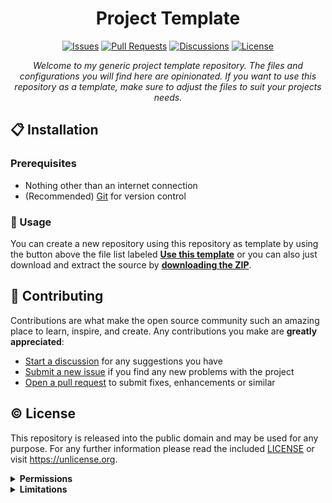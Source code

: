 <div align="center">

# Project Template

[![Issues](https://img.shields.io/github/issues/NekkoDroid/project-template)](https://github.com/NekkoDroid/project-template/issues)
[![Pull Requests](https://img.shields.io/github/issues-pr/NekkoDroid/project-template)](https://github.com/NekkoDroid/project-template/pulls)
[![Discussions](https://img.shields.io/github/discussions/NekkoDroid/project-template)](https://github.com/NekkoDroid/project-template/discussions)
[![License](https://img.shields.io/github/license/NekkoDroid/project-template)](#copyright-license)

*Welcome to my generic project template repository. The files and configurations you will find here are opinionated.*
*If you want to use this repository as a template, make sure to adjust the files to suit your projects needs.*
</div>

## :clipboard: Installation

### Prerequisites

- Nothing other than an internet connection
- (Recommended) [Git](https://git-scm.com) for version control

### :rocket: Usage

You can create a new repository using this repository as template by using the button above the file list labeled
[**Use this template**](https://github.com/NekkoDroid/project-template/generate) or you can also just download and
extract the source by [**downloading the ZIP**](https://github.com/NekkoDroid/project-template/archive/refs/heads/main.zip).

## :handshake: Contributing

Contributions are what make the open source community such an amazing place to learn, inspire, and create. Any
contributions you make are **greatly appreciated**:

- [Start a discussion](https://github.com/NekkoDroid/project-template/discussions) for any suggestions you have
- [Submit a new issue](https://github.com/NekkoDroid/project-template/issues) if you find any new problems with the project
- [Open a pull request](https://github.com/NekkoDroid/project-template/pulls) to submit fixes, enhancements or similar

## :copyright: License

This repository is released into the public domain and may be used for any purpose. For any further information please
read the included [LICENSE](LICENSE.txt) or visit https://unlicense.org.

<details>
<summary><b>Permissions</b></summary>
<blockquote>

<details>
<summary><em>Private use</em></summary>
<blockquote>
The licensed material may be used and modified in private.
</blockquote>
</details>

<details>
<summary><em>Commercial Use</em></summary>
<blockquote>
The licensed material and derivatives may be used for commercial purposes.
</blockquote>
</details>

<details>
<summary><em>Modification</em></summary>
<blockquote>
The licensed material may be modified.
</blockquote>
</details>

<details>
<summary><em>Distribution</em></summary>
<blockquote>
The licensed material may be distributed.
</blockquote>
</details>

</blockquote>
</details>

<details>
<summary><b>Limitations</b></summary>
<blockquote>

<details>
<summary><em>Liability</em></summary>
<blockquote>
This license includes a limitation of liability.
</blockquote>
</details>

<details>
<summary><em>Warranty</em></summary>
<blockquote>
This license explicitly states that it does NOT provide any warranty.
</blockquote>
</details>

</blockquote>
</details>
